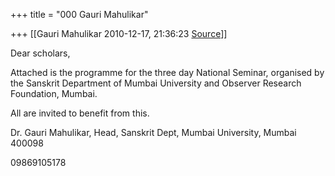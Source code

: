 +++
title = "000 Gauri Mahulikar"

+++
[[Gauri Mahulikar	2010-12-17, 21:36:23 [Source](https://groups.google.com/g/bvparishat/c/QwHkZbdEkdQ)]]



Dear scholars,

Attached is the programme for the three day National Seminar, organised by the Sanskrit Department of Mumbai University and Observer Research Foundation, Mumbai.

All are invited to benefit from this.

Dr. Gauri Mahulikar, Head, Sanskrit Dept, Mumbai University, Mumbai 400098

09869105178

  

